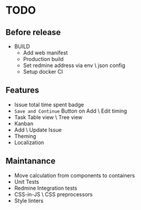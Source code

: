 # TODO

## Before release

* BUILD
    * Add web manifest
    * Production build
    * Set redmine address via env \ json config
    * Setup docker CI


## Features

* Issue total time spent badge
* `Save and Continue` Button on Add \ Edit timing
* Task Table view \ Tree view
* Kanban
* Add \ Update Issue
* Theming
* Localization

## Maintanance

* Move calculation from components to containers
* Unit Tests
* Redmine Integration tests
* CSS-in-JS \ CSS preprocessors
* Style linters